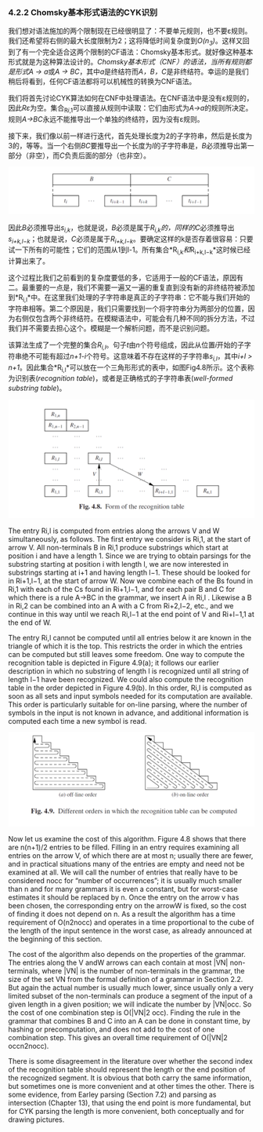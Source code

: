 ### 4.2.2 Chomsky基本形式语法的CYK识别

我们想对语法施加的两个限制现在已经很明显了：不要单元规则，也不要ε规则。我们还希望将右侧的最大长度限制为2；这将降低时间复杂度到*O(n<sub>3</sub>)*。这样又回到了有一个完全适合这两个限制的CF语法：Chomsky基本形式。就好像这种基本形式就是为这种算法设计的。*Chomsky基本形式（CNF）*的语法，当所有规则都是形式*A → a*或*A → BC*，其中*a*是终结符而*A，B，C*是非终结符。幸运的是我们稍后将看到，任何CF语法都将可以机械性的转换为CNF语法。

我们将首先讨论CYK算法如何在CNF中处理语法。在CNF语法中是没有ε规则的，因此*Rε*为空。集合<sub>R*i*,1</sub>可以直接从规则中读取：它们由形式为*A→a*的规则所决定。规则*A→BC*永远不能推导出一个单独的终结符，因为没有ε规则。

接下来，我们像以前一样进行迭代，首先处理长度为2的子字符串，然后是长度为3的，等等。当一个右侧*BC*要推导出一个长度为*l*的子字符串是，*B*必须推导出第一部分（非空），而*C*负责后面的部分（也非空）。

![图1](../../img/4.2.2_1.png)

因此*B*必须推导出*s<sub>i,k</sub>*，也就是说，*B*必须是属于*R<sub>i,k</sub>*的，同样的*C*必须推导出*s<sub>i+k,l−k</sub>*；也就是说，*C*必须是属于*R<sub>i+k,l−k</sub>*。要确定这样的k是否存着很容易：只要试一下所有的可能性；它们的范围从1到l-1。所有集合*R<sub>i,k</sub>*和*R<sub>i+k,l−k</sub>*这时候已经计算出来了。

这个过程比我们之前看到的复杂度要低的多，它适用于一般的CF语法，原因有二。最重要的一点是，我们不需要一遍又一遍的重复直到没有新的非终结符被添加到*R<sub>i,l</sub>*中。在这里我们处理的子字符串是真正的子字符串：它不能与我们开始的字符串相等。第二个原因是，我们只需要找到一个将字符串分为两部分的位置，因为右侧仅包含两个非终结符。在模糊语法中，可能会有几种不同的拆分方法，不过我们并不需要去担心这个。模糊是一个解析问题，而不是识别问题。

该算法生成了一个完整的集合*R<sub>i,l</sub>*。句子*t*由*n*个符号组成，因此从位置*i*开始的子字符串绝不可能有超过*n+1-i*个符号。这意味着不存在这样的子字符串*s<sub>i,l</sub>*，其中*i+l > n+1*。因此集合*R<sub>i,l</sub>*可以放在一个三角形形式的表中，如图Fig4.8所示。这个表称为识别表(*recognition table*)，或者是正确格式的子字符串表(*well-formed substring table*)。

![图1](../../img/4.2.2_2-Fig.4.8.png)

The entry Ri,l is computed from entries along the arrows V and W simultaneously, as follows. The first entry we consider is Ri,1, at the start of arrow V. All non-terminals B in Ri,1 produce substrings which start at position i and have a length 1. Since we are trying to obtain parsings for the substring starting at position i with length l, we are now interested in substrings starting at i+1 and having length l−1. These should be looked for in Ri+1,l−1, at the start of arrow W. Now we combine each of the Bs found in Ri,1 with each of the Cs found in Ri+1,l−1, and for each pair B and C for which there is a rule A→BC in the grammar, we insert A in Ri,l . Likewise a B in Ri,2 can be combined into an A with a C from Ri+2,l−2, etc., and we continue in this way until we reach Ri,l−1 at the end point of V and Ri+l−1,1 at the end of W.

The entry Ri,l cannot be computed until all entries below it are known in the triangle of which it is the top. This restricts the order in which the entries can be computed but still leaves some freedom. One way to compute the recognition table is depicted in Figure 4.9(a); it follows our earlier description in which no substring of length l is recognized until all string of length l−1 have been recognized. We could also compute the recognition table in the order depicted in Figure 4.9(b). In this order, Ri,l is computed as soon as all sets and input symbols needed for its computation are available. This order is particularly suitable for on-line parsing, where the number of symbols in the input is not known in advance, and additional information is computed each time a new symbol is read.

![图1](../../img/4.2.2_3-Fig.4.9.png)

Now let us examine the cost of this algorithm. Figure 4.8 shows that there are n(n+1)/2 entries to be filled. Filling in an entry requires examining all entries on the arrow V, of which there are at most n; usually there are fewer, and in practical situations many of the entries are empty and need not be examined at all. We will call the number of entries that really have to be considered nocc for “number of occurrences”; it is usually much smaller than n and for many grammars it is even a constant, but for worst-case estimates it should be replaced by n. Once the entry on the arrow v has been chosen, the corresponding entry on the arrowW is fixed, so the cost of finding it does not depend on n. As a result the algorithm has a time requirement of O(n2nocc) and operates in a time proportional to the cube of the length of the input sentence in the worst case, as already announced at the beginning of this section.

The cost of the algorithm also depends on the properties of the grammar. The entries along the V andW arrows can each contain at most |VN| non-terminals, where |VN| is the number of non-terminals in the grammar, the size of the set VN from the formal definition of a grammar in Section 2.2. But again the actual number is usually much lower, since usually only a very limited subset of the non-terminals can produce a segment of the input of a given length in a given position; we will indicate the number by |VN|occ. So the cost of one combination step is O(|VN|2 occ). Finding the rule in the grammar that combines B and C into an A can be done in constant time, by hashing or precomputation, and does not add to the cost of one combination step. This gives an overall time requirement of O(|VN|2 occn2nocc).

There is some disagreement in the literature over whether the second index of the recognition table should represent the length or the end position of the recognized segment. It is obvious that both carry the same information, but sometimes one is more convenient and at other times the other. There is some evidence, from Earley parsing (Section 7.2) and parsing as intersection (Chapter 13), that using the end point is more fundamental, but for CYK parsing the length is more convenient, both conceptually and for drawing pictures.